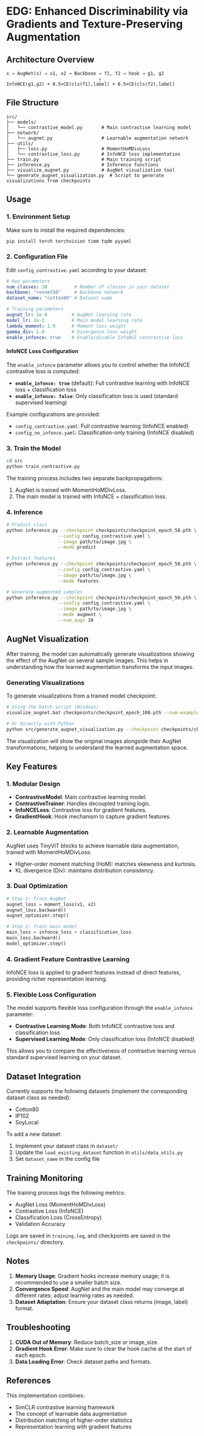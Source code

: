 # EDG: Enhanced Discriminability via Gradients and Texture-Preserving Augmentation

## Architecture Overview

```
x → AugNet(x) → x1, x2 → Backbone → f1, f2 → hook → g1, g2
                                  ↓
InfoNCE(g1,g2) + 0.5×CE(cls(f1),label) + 0.5×CE(cls(f2),label)
```

## File Structure

```
src/
├── models/
│   └── contrastive_model.py       # Main contrastive learning model
├── network/
│   └── augnet.py                  # Learnable augmentation network
├── utils/
│   ├── loss.py                    # MomentHoMDivLoss
│   └── contrastive_loss.py        # InfoNCE loss implementation
├── train.py                       # Main training script
├── inference.py                   # Inference functions
├── visualize_augnet.py            # AugNet visualization tool
└── generate_augnet_visualization.py  # Script to generate visualizations from checkpoints
```

## Usage

### 1. Environment Setup

Make sure to install the required dependencies:

```bash
pip install torch torchvision timm tqdm pyyaml
```

### 2. Configuration File

Edit `config_contrastive.yaml` according to your dataset:

```yaml
# Key parameters
num_classes: 10          # Number of classes in your dataset
backbone: "resnet50"     # Backbone network
dataset_name: "cotton80" # Dataset name

# Training parameters
augnet_lr: 1e-4         # AugNet learning rate
model_lr: 1e-3          # Main model learning rate
lambda_moment: 1.0      # Moment loss weight
gamma_div: 1.0          # Divergence loss weight
enable_infonce: true    # Enable/disable InfoNCE contrastive loss
```

#### InfoNCE Loss Configuration

The `enable_infonce` parameter allows you to control whether the InfoNCE contrastive loss is computed:

- **`enable_infonce: true`** (default): Full contrastive learning with InfoNCE loss + classification loss
- **`enable_infonce: false`**: Only classification loss is used (standard supervised learning)

Example configurations are provided:
- `config_contrastive.yaml`: Full contrastive learning (InfoNCE enabled)
- `config_no_infonce.yaml`: Classification-only training (InfoNCE disabled)

### 3. Train the Model

```bash
cd src
python train_contrastive.py
```

The training process includes two separate backpropagations:

1. AugNet is trained with MomentHoMDivLoss.
2. The main model is trained with InfoNCE + classification loss.

### 4. Inference

```bash
# Predict class
python inference.py --checkpoint checkpoints/checkpoint_epoch_50.pth \
                   --config config_contrastive.yaml \
                   --image path/to/image.jpg \
                   --mode predict

# Extract features
python inference.py --checkpoint checkpoints/checkpoint_epoch_50.pth \
                   --config config_contrastive.yaml \
                   --image path/to/image.jpg \
                   --mode features

# Generate augmented samples
python inference.py --checkpoint checkpoints/checkpoint_epoch_50.pth \
                   --config config_contrastive.yaml \
                   --image path/to/image.jpg \
                   --mode augment \
                   --num_augs 10
```

## AugNet Visualization

After training, the model can automatically generate visualizations showing the effect of the AugNet on several sample images. This helps in understanding how the learned augmentation transforms the input images.

### Generating Visualizations

To generate visualizations from a trained model checkpoint:

```bash
# Using the batch script (Windows)
visualize_augnet.bat checkpoints/checkpoint_epoch_100.pth --num-examples 4

# Or directly with Python
python src/generate_augnet_visualization.py --checkpoint checkpoints/checkpoint_epoch_100.pth --output augnet_visualization.png
```

The visualization will show the original images alongside their AugNet transformations, helping to understand the learned augmentation space.

## Key Features

### 1. Modular Design

- **ContrastiveModel**: Main contrastive learning model.
- **ContrastiveTrainer**: Handles decoupled training logic.
- **InfoNCELoss**: Contrastive loss for gradient features.
- **GradientHook**: Hook mechanism to capture gradient features.

### 2. Learnable Augmentation

AugNet uses TinyViT blocks to achieve learnable data augmentation, trained with MomentHoMDivLoss:

- Higher-order moment matching (HoM): matches skewness and kurtosis.
- KL divergence (Div): maintains distribution consistency.

### 3. Dual Optimization

```python
# Step 1: Train AugNet
augnet_loss = moment_loss(x1, x2)
augnet_loss.backward()
augnet_optimizer.step()

# Step 2: Train main model
main_loss = infonce_loss + classification_loss
main_loss.backward()
model_optimizer.step()
```

### 4. Gradient Feature Contrastive Learning

InfoNCE loss is applied to gradient features instead of direct features, providing richer representation learning.

### 5. Flexible Loss Configuration

The model supports flexible loss configuration through the `enable_infonce` parameter:

- **Contrastive Learning Mode**: Both InfoNCE contrastive loss and classification loss
- **Supervised Learning Mode**: Only classification loss (InfoNCE disabled)

This allows you to compare the effectiveness of contrastive learning versus standard supervised learning on your dataset.

## Dataset Integration

Currently supports the following datasets (implement the corresponding dataset class as needed):

- Cotton80
- IP102
- SoyLocal

To add a new dataset:

1. Implement your dataset class in `dataset/`
2. Update the `load_existing_dataset` function in `utils/data_utils.py`
3. Set `dataset_name` in the config file

## Training Monitoring

The training process logs the following metrics:

- AugNet Loss (MomentHoMDivLoss)
- Contrastive Loss (InfoNCE)
- Classification Loss (CrossEntropy)
- Validation Accuracy

Logs are saved in `training.log`, and checkpoints are saved in the `checkpoints/` directory.

## Notes

1. **Memory Usage**: Gradient hooks increase memory usage; it is recommended to use a smaller batch size.
2. **Convergence Speed**: AugNet and the main model may converge at different rates; adjust learning rates as needed.
3. **Dataset Adaptation**: Ensure your dataset class returns (image, label) format.

## Troubleshooting

1. **CUDA Out of Memory**: Reduce batch_size or image_size.
2. **Gradient Hook Error**: Make sure to clear the hook cache at the start of each epoch.
3. **Data Loading Error**: Check dataset paths and formats.

## References

This implementation combines:

- SimCLR contrastive learning framework
- The concept of learnable data augmentation
- Distribution matching of higher-order statistics
- Representation learning with gradient features
